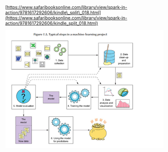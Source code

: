 [https://www.safaribooksonline.com/library/view/spark-in-action/9781617292606/kindle\_split\_018.html](https://www.safaribooksonline.com/library/view/spark-in-action/9781617292606/kindle_split_018.html)

![](/assets/stepa.png)

